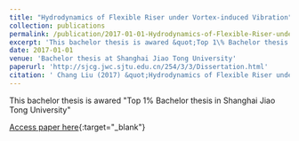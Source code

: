 ```yaml
---
title: "Hydrodynamics of Flexible Riser under Vortex-induced Vibration"
collection: publications
permalink: /publication/2017-01-01-Hydrodynamics-of-Flexible-Riser-under-Vortex-induced-Vibration
excerpt: 'This bachelor thesis is awared &quot;Top 1\% Bachelor thesis in Shanghai Jiao Tong University&quot;'
date: 2017-01-01
venue: 'Bachelor thesis at Shanghai Jiao Tong University'
paperurl: 'http://sjcg.jwc.sjtu.edu.cn/254/3/3/Dissertation.html'
citation: ' Chang Liu (2017) &quot;Hydrodynamics of Flexible Riser under Vortex-induced Vibration.&quot; <i>Bachelor thesis at Shanghai Jiao Tong University</i>..'
---
```

This bachelor thesis is awared &quot;Top 1\% Bachelor thesis in Shanghai Jiao Tong University&quot;

[Access paper here](http://sjcg.jwc.sjtu.edu.cn/254/3/3/Dissertation.html){:target="_blank"}
